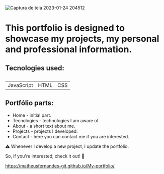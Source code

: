 ![Captura de tela 2023-01-24 204512](https://user-images.githubusercontent.com/100592742/214446136-82a5b156-b0d5-408d-be08-72f2e3790f4a.png)

<h1>This portfolio is designed to showcase my projects, my personal and professional information.</h1>
<h2>Tecnologies used:<h2/>
<table>
  <tr>
    <td>JavaScript</td>
    <td>HTML</td>
    <td>CSS</td>
   </tr>
   </table>
   
   
<h2>Portfólio parts:</h2>
<ul>

<li>Home - initial part.
<li>Tecnologies - technologies I am aware of.
<li>About - a short text about me.
<li>Projects - projects I developed.
<li>Contact - here you can contact me if you are interested.
</ul>

⚠️ Whenever I develop a new project, I update the portfolio.

So, if you're interested, check it out! 🙂

https://matheusfernandes-git.github.io/My-portfolio/
